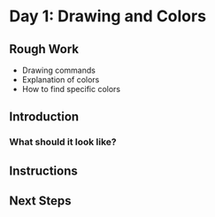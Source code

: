 # Day 1: Drawing and Colors
## Rough Work
- Drawing commands
- Explanation of colors
- How to find specific colors


## Introduction

### What should it look like?

## Instructions



## Next Steps 
